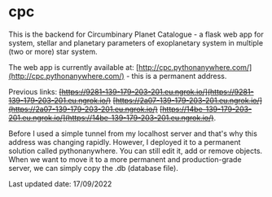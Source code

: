 # cpc

This is the backend for Circumbinary Planet Catalogue - a flask web app for system, stellar and planetary parameters of exoplanetary system in multiple (two or more) star system.

The web app is currently available at: [http://cpc.pythonanywhere.com/](http://cpc.pythonanywhere.com/) - this is a permanent address.

Previous links: ~~[https://9281-139-179-203-201.eu.ngrok.io/](https://9281-139-179-203-201.eu.ngrok.io/)~~ ~~[https://2a07-139-179-203-201.eu.ngrok.io/](https://2a07-139-179-203-201.eu.ngrok.io/)~~ ~~[https://14be-139-179-203-201.eu.ngrok.io/](https://14be-139-179-203-201.eu.ngrok.io/)~~. 

Before I used a simple tunnel from my localhost server and that's why this address was changing rapidly. However, I deployed it to a permanent solution called pythonanywhere. You can still edit it, add or remove objects. When we want to move it to a more permanent and production-grade server, we can simply copy the .db (database file).

Last updated date: 17/09/2022
